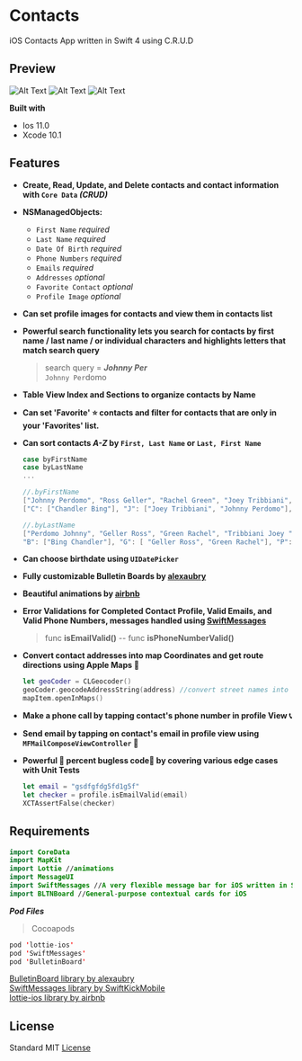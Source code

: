 # Contacts
 iOS Contacts App written in Swift 4 using C.R.U.D

## Preview
![Alt Text](https://media.giphy.com/media/JtGGcwaG5wwLI1utbJ/giphy.gif) ![Alt Text](https://media.giphy.com/media/mG8AGpd3voo1kfzzuT/giphy.gif) ![Alt Text](https://media.giphy.com/media/QvYZitPx6u3ohFmIMd/giphy.gif) 

**Built with**
- Ios 11.0
- Xcode 10.1 

## Features
- **Create, Read, Update, and Delete contacts and contact information with ```Core Data``` *(CRUD)***
- **NSManagedObjects:**
  - ```First Name```  *required*
  - ```Last Name``` *required*
  - ```Date Of Birth``` *required*
  - ```Phone Numbers``` *required*
  - ```Emails``` *required*
  - ```Addresses``` *optional*
  - ```Favorite Contact``` *optional*
  - ```Profile Image``` *optional*
- **Can set profile images for contacts and view them in contacts list**
- **Powerful search functionality lets you search for contacts by first name / last name / or individual characters and highlights letters that match search query**
  > search query = **_Johnny Per_**   
  > ```Johnny Per```domo
- **Table View Index and Sections to organize contacts by Name**
- **Can set 'Favorite' ⭐️ contacts and filter for contacts that are only in your 'Favorites' list.**
- **Can sort contacts *A-Z* by ```First, Last Name``` or ```Last, First Name```**
  ```swift
  case byFirstName 
  case byLastName
  ... 
  
  //.byFirstName 
  ["Johnny Perdomo", "Ross Geller", "Rachel Green", "Joey Tribbiani", "Chandler Bing"] //Array of Names
  ["C": ["Chandler Bing"], "J": ["Joey Tribbiani", "Johnny Perdomo"], "R": ["Rachel Green", "Ross Geller"]] //Index Letters in Section
  
  //.byLastName
  ["Perdomo Johnny", "Geller Ross", "Green Rachel", "Tribbiani Joey ", "Bing Chandler"] //Array of Names
  "B": ["Bing Chandler"], "G": [ "Geller Ross", "Green Rachel"], "P": ["Perdomo Johnny"], "T": ["Tribbiani Joey"]] //Index Letters in Section
  ```
- **Can choose birthdate using ```UIDatePicker```**
- **Fully customizable Bulletin Boards by [alexaubry](https://github.com/alexaubry/BulletinBoard)**
- **Beautiful animations by [airbnb](https://github.com/airbnb/lottie-ios)**
- **Error Validations for Completed Contact Profile, Valid Emails, and Valid Phone Numbers, messages handled using     [SwiftMessages](https://github.com/SwiftKickMobile/SwiftMessages)**
  > func **isEmailValid()** -- func **isPhoneNumberValid()**

- **Convert contact addresses into map Coordinates and get route directions using Apple Maps 🚗**
  ```swift
  let geoCoder = CLGeocoder()
  geoCoder.geocodeAddressString(address) //convert street names into coordinates
  mapItem.openInMaps()
  ```
- **Make a phone call by tapping contact's phone number in profile View 📞**
- **Send email by tapping on contact's email in profile view using ```MFMailComposeViewController``` 📩**
- **Powerful 💯 percent bugless code🐞 by covering various edge cases with Unit Tests**
  ```swift
  let email = "gsdfgfdg5fd1g5f"
  let checker = profile.isEmailValid(email) 
  XCTAssertFalse(checker)
  ```

## Requirements
```swift
import CoreData
import MapKit
import Lottie //animations
import MessageUI
import SwiftMessages //A very flexible message bar for iOS written in Swift.
import BLTNBoard //General-purpose contextual cards for iOS
```

**_Pod Files_**
 > Cocoapods  

```swift
pod 'lottie-ios'
pod 'SwiftMessages'
pod 'BulletinBoard' 
```
[BulletinBoard library by alexaubry](https://github.com/alexaubry/BulletinBoard)  
[SwiftMessages library by SwiftKickMobile](https://github.com/SwiftKickMobile/SwiftMessages)  
[lottie-ios library by airbnb](https://github.com/airbnb/lottie-ios)

## License
Standard MIT [License](https://github.com/johnnyperdomo/Contacts/blob/master/LICENSE)
